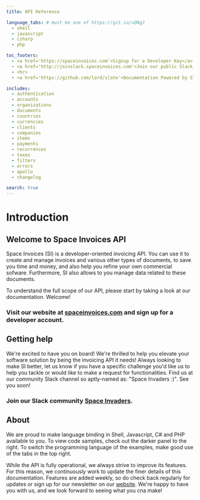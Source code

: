 ```yaml
---
title: API Reference

language_tabs: # must be one of https://git.io/vQNgJ
  - shell
  - javascript
  - csharp
  - php

toc_footers:
  - <a href='https://spaceinvoices.com'>Signup for a Developer Key</a>
  - <a href='http://joinslack.spaceinvoices.com'>Join our public Slack community</a>
  - <hr>
  - <a href='https://github.com/lord/slate'>Documentation Powered by Slate</a>

includes:
  - authentication
  - accounts
  - organizations
  - documents
  - countries
  - currencies
  - clients
  - companies
  - items
  - payments
  - recurrences
  - taxes
  - filters
  - errors
  - apollo
  - changelog

search: true
---
```


# Introduction

## Welcome to Space Invoices API

Space Invoices (SI) is a developer-oriented invoicing API. You can use it to create and manage invoices and various other types of documents, to save you time and money, and also help you refine your own commercial sofware. Furthermore, SI also allows to you manage data related to these documents.

To understand the full scope of our API, please start by taking a look at our documentation. Welcome!

### Visit our website at [spaceinvoices.com](https://spaceinvoices.com) and sign up for a developer account.

## Getting help

We're excited to have you on board! We're thrilled to help you elevate your software solution by being the invoicing API it needs! 
Always looking to make SI better, let us know if you have a specific challenge you'd like us to help you tackle or would like to make a request for functionalities. Find us at our community Slack channel so aptly-named as: "Space Invaders :)". See you soon!

### Join our Slack community [Space Invaders](http://joinslack.spaceinvoices.com).

## About

We are proud to make language binding in Shell, Javascript, C# and PHP available to you. To view code samples, check out the darker panel to the right. To switch the programming language of the examples, make good use of the tabs in the top right.

While the API is fully operational, we always strive to improve its features. For this reason, we continuously work to update the finer details of this documentation. Features are added weekly, so do check back regularly for updates or sign up for our newsletter on our <a href="http://spaceinvoices.com">website</a>. We're happy to have you with us, and we look forward to seeing what you cna make!
